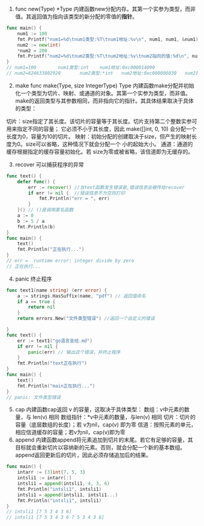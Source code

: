 1. func new(Type) *Type
内建函数new分配内存。其第一个实参为类型，而非值。其返回值为指向该类型的新分配的零值的**指针**。
```go
func main() {
	num1 := 100
	fmt.Printf("num1=%d\tnum1类型:%T\tnum1地址:%v\n", num1, num1, &num1)
	num2 := new(int)
	*num2 = 200
	fmt.Printf("num2=%d\tnum2类型:%T\tnum2地址:%v\tnum2指向的值:%d\n", num2, num2, &num2, *num2)
}
// num1=100        num1类型:int    num1地址:0xc000014090
// num2=824633802928       num2类型:*int   num2地址:0xc000006030   num2指向的值:200
```
2. make
func make(Type, size IntegerType) Type
内建函数make分配并初始化一个类型为切片、映射、或通道的对象。其第一个实参为类型，而非值。make的返回类型与其参数相同，而非指向它的指针。其具体结果取决于具体的类型：

切片：size指定了其长度。该切片的容量等于其长度。切片支持第二个整数实参可用来指定不同的容量；
     它必须不小于其长度，因此 make([]int, 0, 10) 会分配一个长度为0，容量为10的切片。
映射：初始分配的创建取决于size，但产生的映射长度为0。size可以省略，这种情况下就会分配一个
     小的起始大小。
通道：通道的缓存根据指定的缓存容量初始化。若 size为零或被省略，该信道即为无缓存的。


3. recover 可以捕获程序的异常
```go
func text() {
	defer func() {
		err := recover() //当text函数发生错误是,错误信息会被传给recover
		if err != nil {  //错误信息不为空则打印
			fmt.Println("err = ", err)
		}
	}() // ()是调用匿名函数
	a := 0
	b := 5 / a
	fmt.Println(b)
}
func main() {
	text()
	fmt.Println("正在执行...")
}
// err =  runtime error: integer divide by zero
// 正在执行...
```
4. panic 终止程序
```go
func text1(name string) (err error) {
	a := strings.HasSuffix(name, "pdf") // 返回值命名
	if a == true {
		return nil
	}
	return errors.New("文件类型错误") //返回一个自定义的错误

}
func text() {
	err := text1("go语言圣经.md")
	if err != nil {
		panic(err) // 输出这个错误，并终止程序
	}
	fmt.Println("text正在执行")
}
func main() {
	text()
	fmt.Println("main正在执行...")
}
// panic: 文件类型错误
```
5. cap
内建函数cap返回 v 的容量，这取决于具体类型：
数组：v中元素的数量，与 len(v) 相同
数组指针：*v中元素的数量，与len(v) 相同
切片：切片的容量（底层数组的长度）；若 v为nil，cap(v) 即为零
信道：按照元素的单元，相应信道缓存的容量；若v为nil，cap(v)即为零
6. append
内建函数append将元素追加到切片的末尾。若它有足够的容量，其目标就会重新切片以容纳新的元素。否则，就会分配一个新的基本数组。append返回更新后的切片，因此必须存储追加后的结果。
```go
func main() {
	intarr := [3]int{7, 5, 3}
	intsli1 := intarr[:]
	intsli1 = append(intsli1, 4, 3, 6)
	fmt.Println("intsli1", intsli1)
	intsli1 = append(intsli1, intsli1...)
	fmt.Println("intsli1", intsli1)
}
// intsli1 [7 5 3 4 3 6]
// intsli1 [7 5 3 4 3 6 7 5 3 4 3 6]
```